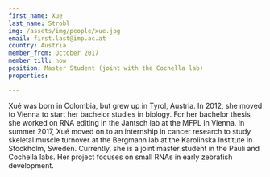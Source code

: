 ```yaml
---
first_name: Xue
last_name: Strobl
img: /assets/img/people/xue.jpg
email: first.last@imp.ac.at
country: Austria
member_from: October 2017
member_till: now
position: Master Student (joint with the Cochella lab)
properties:

---
```

Xué was born in Colombia, but grew up in Tyrol, Austria. In 2012, she moved to Vienna to start her bachelor studies in biology. For her bachelor thesis, she worked on RNA editing in the Jantsch lab at the MFPL in Vienna. In summer 2017, Xué moved on to an internship in cancer research to study skeletal muscle turnover at the Bergmann lab at the Karolinska Institute in Stockholm, Sweden. Currently, she is a joint master student in the Pauli and Cochella labs. Her project focuses on small RNAs in early zebrafish development. 
